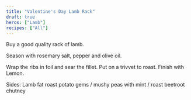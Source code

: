 ```yaml
---
title: "Valentine's Day Lamb Rack"
draft: true
heros: ["Lamb"]
recipes: ["All"]
---
```


Buy a good quality rack of lamb.

Season with rosemary salt, pepper and olive oil.

Wrap the ribs in foil and sear the fillet. Put on a trivvet to roast. Finish with Lemon.

Sides: Lamb fat roast potato gems / mushy peas with mint / roast beetroot chutney
